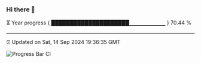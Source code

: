 ### Hi there 👋

⏳ Year progress { █████████████████████▁▁▁▁▁▁▁▁▁ } 70.44 %

---

⏰ Updated on Sat, 14 Sep 2024 19:36:35 GMT

![Progress Bar CI](https://github.com/IshwaranRudhara/GIT-ACTION/workflows/Progress%20Bar%20CI/badge.svg)
